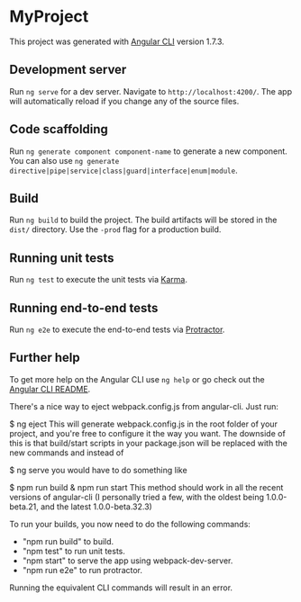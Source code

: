 # MyProject

This project was generated with [Angular CLI](https://github.com/angular/angular-cli) version 1.7.3.

## Development server

Run `ng serve` for a dev server. Navigate to `http://localhost:4200/`. The app will automatically reload if you change any of the source files.

## Code scaffolding

Run `ng generate component component-name` to generate a new component. You can also use `ng generate directive|pipe|service|class|guard|interface|enum|module`.

## Build

Run `ng build` to build the project. The build artifacts will be stored in the `dist/` directory. Use the `-prod` flag for a production build.

## Running unit tests

Run `ng test` to execute the unit tests via [Karma](https://karma-runner.github.io).

## Running end-to-end tests

Run `ng e2e` to execute the end-to-end tests via [Protractor](http://www.protractortest.org/).

## Further help

To get more help on the Angular CLI use `ng help` or go check out the [Angular CLI README](https://github.com/angular/angular-cli/blob/master/README.md).


There's a nice way to eject webpack.config.js from angular-cli. Just run:

$ ng eject
This will generate webpack.config.js in the root folder of your project, and you're free to configure it the way you want. The downside of this is that build/start scripts in your package.json will be replaced with the new commands and instead of

$ ng serve
you would have to do something like

$ npm run build & npm run start
This method should work in all the recent versions of angular-cli (I personally tried a few, with the oldest being 1.0.0-beta.21, and the latest 1.0.0-beta.32.3)


To run your builds, you now need to do the following commands:
   - "npm run build" to build.
   - "npm test" to run unit tests.
   - "npm start" to serve the app using webpack-dev-server.
   - "npm run e2e" to run protractor.

Running the equivalent CLI commands will result in an error.